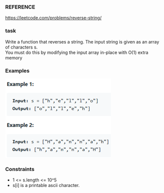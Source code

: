 ### REFERENCE
https://leetcode.com/problems/reverse-string/

### task
Write a function that reverses a string. The input string is given as an array of characters s.  
You must do this by modifying the input array in-place with O(1) extra memory  

### Examples
![alt text](reverse_string.PNG)

### Constraints
* 1 <= s.length <= 10^5
* s[i] is a printable ascii character.
